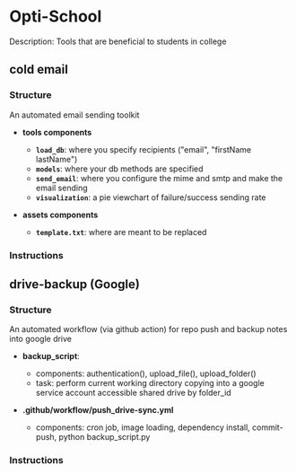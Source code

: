 # Opti-School
Description: Tools that are beneficial to students in college

## cold email
### Structure
An automated email sending toolkit 
- **tools components**
    - **`load_db`**: where you specify recipients ("email", "firstName lastName")
    - **`models`**: where your db methods are specified
    - **`send_email`**: where you configure the mime and smtp and make the email sending
    - **`visualization`**: a pie viewchart of failure/success sending rate

- **assets components**
    - **`template.txt`**: where <content> are meant to be replaced
### Instructions

## drive-backup (Google)
### Structure
An automated workflow (via github action) for repo push and backup notes into google drive

- **backup_script**: 
    - components: authentication(), upload_file(), upload_folder()
    - task: perform current working directory copying into a google service account accessible shared drive by folder_id

- **.github/workflow/push_drive-sync.yml**
    - components: cron job, image loading, dependency install, commit-push, python backup_script.py
### Instructions
